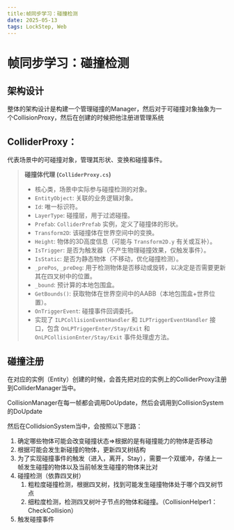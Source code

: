 ```yaml
---
title:帧同步学习：碰撞检测
date: 2025-05-13
tags: LockStep, Web
---
```

# 帧同步学习：碰撞检测

## 架构设计

整体的架构设计是构建一个管理碰撞的Manager，然后对于可碰撞对象抽象为一个CollisionProxy，然后在创建的时候把他注册进管理系统

## **ColliderProxy**：

代表场景中的可碰撞对象，管理其形状、变换和碰撞事件。

> **碰撞体代理 (`ColliderProxy.cs`)**
>
> - 核心类，场景中实际参与碰撞检测的对象。
> - `EntityObject`: 关联的业务逻辑对象。
> - `Id`: 唯一标识符。
> - `LayerType`: 碰撞层，用于过滤碰撞。
> - `Prefab`: `ColliderPrefab` 实例，定义了碰撞体的形状。
> - `Transform2D`: 该碰撞体在世界空间中的变换。  
> - `Height`: 物体的3D高度信息（可能与 `Transform2D.y` 有关或互补）。
> - `IsTrigger`: 是否为触发器（不产生物理碰撞效果，仅触发事件）。
> - `IsStatic`: 是否为静态物体（不移动，优化碰撞检测）。
> - `_prePos`, `_preDeg`: 用于检测物体是否移动或旋转，以决定是否需要更新其在四叉树中的位置。
> - `_bound`: 预计算的本地包围盒。
> - `GetBounds()`: 获取物体在世界空间中的AABB（本地包围盒+世界位置）。
> - `OnTriggerEvent`: 碰撞事件回调委托。
> - 实现了 `ILPCollisionEventHandler` 和 `ILPTriggerEventHandler` 接口，包含 `OnLPTriggerEnter/Stay/Exit` 和 `OnLPCollisionEnter/Stay/Exit` 事件处理虚方法。

## 碰撞注册

在对应的实例（Entity）创建的时候，会首先把对应的实例上的ColliderProxy注册到ColliderManager当中。

CollisionManager在每一帧都会调用DoUpdate，然后会调用到CollisionSystem的DoUpdate

然后在CollidsionSystem当中，会按照以下思路：

1. 确定哪些物体可能会改变碰撞状态=>根据的是有碰撞能力的物体是否移动
2. 根据可能会发生新碰撞的物体，更新四叉树结构
3. 为了实现碰撞事件的触发（进入，离开，Stay），需要一个双缓冲，存储上一帧发生碰撞的物体以及当前帧发生碰撞的物体来比对
4. 碰撞检测（依靠四叉树）
   1. 粗粒度碰撞检测，根据四叉树，找到可能发生碰撞物体处于哪个四叉树节点
   2. 细粒度检测，检测四叉树叶子节点的物体和碰撞。（CollisionHelper1：CheckCollision）
5. 触发碰撞事件